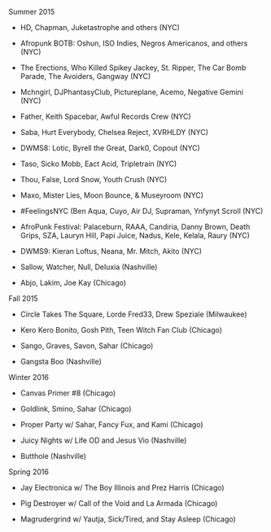 Summer 2015

- HD, Chapman, Juketastrophe and others (NYC)

- Afropunk BOTB: Oshun, ISO Indies, Negros Americanos, and others (NYC)

- The Erections, Who Killed Spikey Jackey, St. Ripper, The Car Bomb Parade, The Avoiders, Gangway (NYC)

- Mchngirl, DJPhantasyClub, Pictureplane, Acemo, Negative Gemini (NYC)

- Father, Keith Spacebar, Awful Records Crew (NYC)

- Saba, Hurt Everybody, Chelsea Reject, XVRHLDY (NYC)

- DWMS8: Lotic, Byrell the Great, Dark0, Copout (NYC)

- Taso, Sicko Mobb, Eact Acid, Tripletrain (NYC)

- Thou, False, Lord Snow, Youth Crush (NYC)

- Maxo, Mister Lies, Moon Bounce, & Museyroom (NYC)

- #FeelingsNYC (Ben Aqua, Cuyo, Air DJ, Supraman, Ynfynyt Scroll (NYC)

- AfroPunk Festival: Palaceburn, RAAA, Candiria, Danny Brown, Death Grips, SZA, Lauryn Hill, Papi Juice, Nadus, Kele, Kelala, Raury (NYC)

- DWMS9: Kieran Loftus, Neana, Mr. Mitch, Akito (NYC)
- Sallow, Watcher, Null, Deluxia (Nashville)
- Abjo, Lakim, Joe Kay (Chicago)

Fall 2015

- Circle Takes The Square, Lorde Fred33, Drew Speziale (Milwaukee)
- Kero Kero Bonito, Gosh Pith, Teen Witch Fan Club (Chicago)

- Sango, Graves, Savon, Sahar (Chicago)
- Gangsta Boo (Nashville)

Winter 2016

- Canvas Primer #8 (Chicago)

- Goldlink, Smino, Sahar (Chicago)

- Proper Party w/ Sahar, Fancy Fux, and Kami (Chicago)

- Juicy Nights w/ Life OD and Jesus Vio (Nashville)
- Butthole (Nashville)

Spring 2016

- Jay Electronica w/ The Boy Illinois and Prez Harris (Chicago)

- Pig Destroyer w/ Call of the Void and La Armada (Chicago)

- Magrudergrind w/ Yautja, Sick/Tired, and Stay Asleep (Chicago)